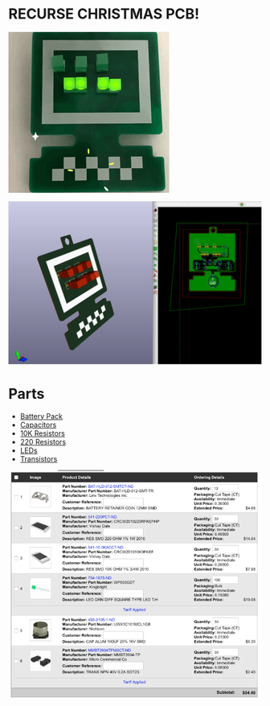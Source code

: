 # RECURSE CHRISTMAS PCB!

![](./recurse-pcb.gif)

![](./ordered-board.png)


# Parts

- [Battery Pack](https://www.digikey.com/product-detail/en/BAT-HLD-012-SMT-TR/BAT-HLD-012-SMTCT-ND/5361777/?itemSeq=277985829)
- [Capacitors](https://www.digikey.com/product-detail/en/UWX1C101MCL1GB/493-2105-1-ND/590080/?itemSeq=277987980)
- [10K Resistors](https://www.digikey.com/product-detail/en/CRCW201010K0FKEF/541-10.0KACCT-ND/1179197/?itemSeq=277986744)
- [220 Resistors](https://www.digikey.com/product-detail/en/CRCW2010220RFKEFHP/541-220PCT-ND/2222678/?itemSeq=277986721)
- [LEDs](https://www.digikey.com/product-detail/en/WP503GDT/754-1875-ND/3084146/?itemSeq=277987537)
- [Transistors](https://www.digikey.com/product-detail/en/MMBT3904-TP/MMBT3904TPMSCT-ND/717395/?itemSeq=277988763)

![](./shopping-cart.png)
